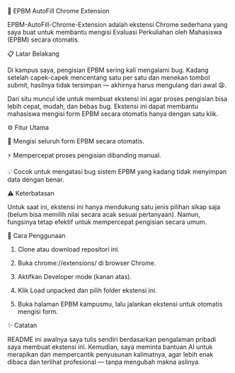 🧠 EPBM AutoFill Chrome Extension

EPBM-AutoFill-Chrome-Extension adalah ekstensi Chrome sederhana yang saya buat untuk membantu mengisi Evaluasi Perkuliahan oleh Mahasiswa (EPBM) secara otomatis.

📋 Latar Belakang

Di kampus saya, pengisian EPBM sering kali mengalami bug. Kadang setelah capek-capek mencentang satu per satu dan menekan tombol submit, hasilnya tidak tersimpan — akhirnya harus mengulang dari awal 😩.

Dari situ muncul ide untuk membuat ekstensi ini agar proses pengisian bisa lebih cepat, mudah, dan bebas bug.
Ekstensi ini dapat membantu mahasiswa mengisi form EPBM secara otomatis hanya dengan satu klik.

⚙️ Fitur Utama

🔘 Mengisi seluruh form EPBM secara otomatis.

⚡ Mempercepat proses pengisian dibanding manual.

💡 Cocok untuk mengatasi bug sistem EPBM yang kadang tidak menyimpan data dengan benar.

⚠️ Keterbatasan

Untuk saat ini, ekstensi ini hanya mendukung satu jenis pilihan sikap saja (belum bisa memilih nilai secara acak sesuai pertanyaan).
Namun, fungsinya tetap efektif untuk mempercepat pengisian secara umum.

🚀 Cara Penggunaan

1. Clone atau download repositori ini.

2. Buka chrome://extensions/ di browser Chrome.

3. Aktifkan Developer mode (kanan atas).

4. Klik Load unpacked dan pilih folder ekstensi ini.

5. Buka halaman EPBM kampusmu, lalu jalankan ekstensi untuk otomatis mengisi form.

✨ Catatan

README ini awalnya saya tulis sendiri berdasarkan pengalaman pribadi saya membuat ekstensi ini.
Kemudian, saya meminta bantuan AI untuk merapikan dan mempercantik penyusunan kalimatnya, agar lebih enak dibaca dan terlihat profesional — tanpa mengubah makna aslinya.
